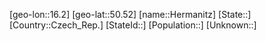 ﻿---
location: [50.52,16.2]
mapzoom: [7,12] 
mapmarker: city 
type: City
tags:
- geo/City


SpocWebEntityId: 30902
isDeleted: false
confidential: public

---
[geo-lon::16.2]
[geo-lat::50.52]
[name::Hermanitz]
[State::]
[Country::Czech_Rep.]
[StateId::]
[Population::]
[Unknown::]

